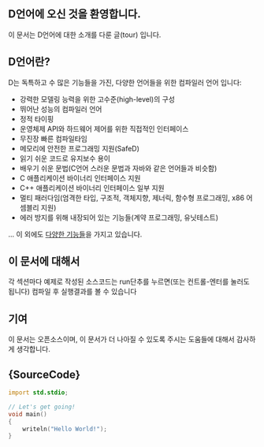 ## D언어에 오신 것을 환영합니다.
이 문서는 D언어에 대한 소개를 다룬 글(tour) 입니다.

## D언어란?
D는 독특하고 수 많은 기능들을 가진, 다양한 언어들을 위한 컴파일러 언어 입니다:

* 강력한 모델링 능력을 위한 고수준(high-level)의 구성
* 뛰어난 성능의 컴파일러 언어
* 정적 타이핑
* 운영체제 API와 하드웨어 제어를 위한 직접적인 인터페이스
* 무진장 빠른 컴파일타임
* 메모리에 안전한 프로그래밍 지원(SafeD)
* 읽기 쉬운 코드로 유지보수 용이
* 배우기 쉬운 문법(C언어 스러운 문법과 자바와 같은 언어들과 비슷함)
* C 애플리케이션 바이너리 인터페이스 지원
* C++ 애플리케이션 바이너리 인터페이스 일부 지원
* 멀티 패러다임(엄격한 타입, 구조적, 객체지향, 제너릭, 함수형 프로그래밍, x86 어셈블리 지원)
* 에러 방지를 위해 내장되어 있는 기능들(계약 프로그래밍, 유닛테스트)

... 이 외에도 [다양한 기능들](http://dlang.org/overview.html)을 가지고 있습니다.

## 이 문서에 대해서
각 섹션마다 예제로 작성된 소스코드는 run단추를 누르면(또는 컨트롤-엔터를 눌러도 됩니다) 컴파일 후 실행결과를 볼 수 있습니다

## 기여
이 문서는 오픈소스이며, 이 문서가 더 나아질 수 있도록 주시는 도움들에 대해서 감사하게 생각합니다.
## {SourceCode}

```d
import std.stdio;

// Let's get going!
void main()
{
    writeln("Hello World!");
}
```
